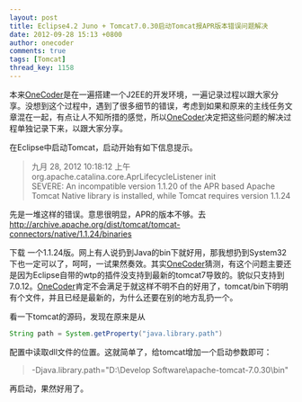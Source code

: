 ```yaml
---
layout: post
title: Eclipse4.2 Juno + Tomcat7.0.30启动Tomcat报APR版本错误问题解决
date: 2012-09-28 15:13 +0800
author: onecoder
comments: true
tags: [Tomcat]
thread_key: 1158
---
```

本来<a href="http://www.coderli.com">OneCoder</a>是在一遍搭建一个J2EE的开发环境，一遍记录过程以跟大家分享。没想到这个过程中，遇到了很多细节的错误，考虑到如果和原来的主线任务文章混在一起，有点让人不知所措的感觉，所以<a href="http://www.coderli.com">OneCoder</a>决定把这些问题的解决过程单独记录下来，以跟大家分享。

在Eclipse中启动Tomcat，启动开始有如下信息提示。
> 九月 28, 2012 10:18:12 上午 org.apache.catalina.core.AprLifecycleListener init<br>
> SEVERE: An incompatible version 1.1.20 of the APR based Apache Tomcat Native library is installed, while Tomcat requires version 1.1.24

先是一堆这样的错误。意思很明显，APR的版本不够。去<a href="http://archive.apache.org/dist/tomcat/tomcat-connectors/native/1.1.24/binaries">http://archive.apache.org/dist/tomcat/tomcat-connectors/native/1.1.24/binaries</a>
	
下载 一个1.1.24版。网上有人说扔到Java的bin下就好用，那我想扔到System32下也一定可以了，呵呵，一试果然奏效。其实<a href="http://www.coderli.com">OneCoder</a>猜测，有这个问题主要还是因为Eclipse自带的wtp的插件没支持到最新的tomcat7导致的。貌似只支持到7.0.12。<a href="http://www.coderli.com">OneCoder</a>肯定不会满足于就这样不明不白的好用了，tomcat/bin下明明有个文件，并且已经是最新的，为什么还要在别的地方乱扔一个。</div>

看一下tomcat的源码，发现在原来是从

```java
String path = System.getProperty("java.library.path")
```

配置中读取dll文件的位置。这就简单了，给tomcat增加一个启动参数即可：

> -Djava.library.path="D:\Develop Software\apache-tomcat-7.0.30\bin"

再启动，果然好用了。